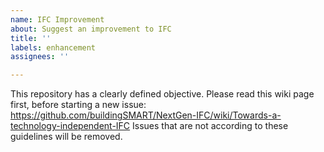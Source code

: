 ```yaml
---
name: IFC Improvement
about: Suggest an improvement to IFC
title: ''
labels: enhancement
assignees: ''

---
```


This repository has a clearly defined objective. Please read this wiki page first, before starting a new issue: https://github.com/buildingSMART/NextGen-IFC/wiki/Towards-a-technology-independent-IFC
Issues that are not according to these guidelines will be removed.

